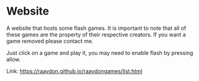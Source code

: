 # Website
A website that hosts some flash games.
It is important to note that all of these games are the property of their respective creators.
If you want a game removed please contact me.

Just click on a game and play it, you may need to enable flash by pressing allow.

Link: https://raaydon.github.io/raaydongames/list.html
